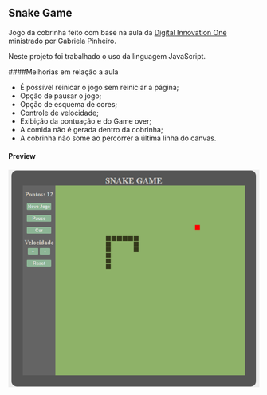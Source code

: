 ## Snake Game

Jogo da cobrinha feito com base na aula da [Digital Innovation One](https://digitalinnovation.one/ "Digital Innovation One") ministrado por Gabriela Pinheiro.

Neste projeto foi trabalhado o uso da linguagem JavaScript.

####Melhorias em relação a aula
- É possível reinicar o jogo sem reiniciar a página;
- Opção de pausar o jogo;
- Opção de esquema de cores;
- Controle de velocidade;
- Exibição da pontuação e do Game over;
- A comida não é gerada dentro da cobrinha;
- A cobrinha não some ao percorrer a última linha do canvas.

#### Preview

[![Desktop](https://raw.githubusercontent.com/xilapa/snake_game/main/preview.png "Preview")](https://raw.githubusercontent.com/xilapa/snake_game/main/preview.png "Preview")







